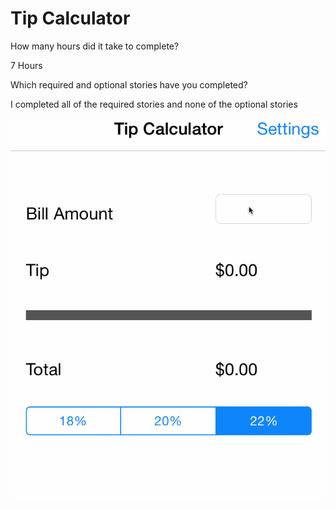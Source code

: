 Tip Calculator
====

How many hours did it take to complete?

7 Hours

Which required and optional stories have you completed?

I completed all of the required stories and none of the optional stories


![Video Walkthrough](tipCalculator.gif)